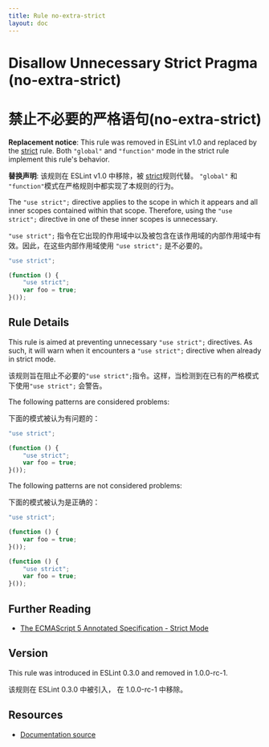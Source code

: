 ```yaml
---
title: Rule no-extra-strict
layout: doc
---
```

<!-- Note: No pull requests accepted for this file. See README.md in the root directory for details. -->
# Disallow Unnecessary Strict Pragma (no-extra-strict)

# 禁止不必要的严格语句(no-extra-strict)

**Replacement notice**: This rule was removed in ESLint v1.0 and replaced by the [strict](strict) rule. Both `"global"` and `"function"` mode in the strict rule implement this rule's behavior.


**替换声明**: 该规则在 ESLint v1.0 中移除，被 [strict](strict)规则代替。 `"global"` 和 `"function"`模式在严格规则中都实现了本规则的行为。 

The `"use strict";` directive applies to the scope in which it appears and all inner scopes contained within that scope. Therefore, using the `"use strict";` directive in one of these inner scopes is unnecessary.

`"use strict";` 指令在它出现的作用域中以及被包含在该作用域的内部作用域中有效。因此，在这些内部作用域使用 `"use strict";` 是不必要的。

```js
"use strict";

(function () {
    "use strict";
    var foo = true;
}());
```

## Rule Details

This rule is aimed at preventing unnecessary `"use strict";` directives. As such, it will warn when it encounters a `"use strict";` directive when already in strict mode.

该规则旨在阻止不必要的`"use strict";`指令。这样，当检测到在已有的严格模式下使用`"use strict";` 会警告。

The following patterns are considered problems:

下面的模式被认为有问题的：

```js
"use strict";

(function () {
    "use strict";
    var foo = true;
}());
```

The following patterns are not considered problems:

下面的模式被认为是正确的：

```js
"use strict";

(function () {
    var foo = true;
}());
```



```js
(function () {
    "use strict";
    var foo = true;
}());
```

## Further Reading

* [The ECMAScript 5 Annotated Specification - Strict Mode](http://es5.github.io/#C)

## Version

This rule was introduced in ESLint 0.3.0 and removed in 1.0.0-rc-1.

该规则在 ESLint 0.3.0 中被引入， 在 1.0.0-rc-1 中移除。

## Resources

* [Documentation source](https://github.com/eslint/eslint/tree/master/docs/rules/no-extra-strict.md)
